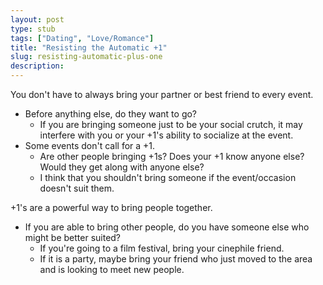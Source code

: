 ```yaml
---
layout: post
type: stub
tags: ["Dating", "Love/Romance"]
title: "Resisting the Automatic +1"
slug: resisting-automatic-plus-one
description:
---
```


You don't have to always bring your partner or best friend to every event.
* Before anything else, do they want to go?
    * If you are bringing someone just to be your social crutch, it may interfere with you or your +1's ability to socialize at the event.
* Some events don't call for a +1.
    * Are other people bringing +1s? Does your +1 know anyone else? Would they get along with anyone else?
    * I think that you shouldn't bring someone if the event/occasion doesn't suit them.

+1's are a powerful way to bring people together.
* If you are able to bring other people, do you have someone else who might be better suited?
    * If you're going to a film festival, bring your cinephile friend.
    * If it is a party, maybe bring your friend who just moved to the area and is looking to meet new people.